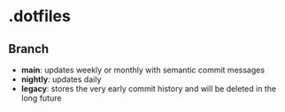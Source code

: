 # .dotfiles

## Branch

* **main**: updates weekly or monthly with semantic commit messages
* **nightly**: updates daily
* **legacy**: stores the very early commit history and will be deleted in the long future

